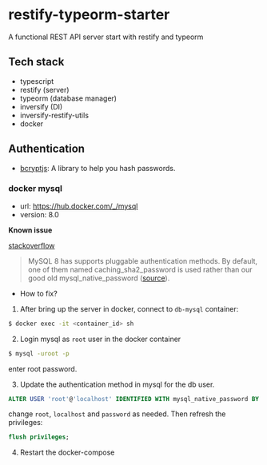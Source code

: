 # restify-typeorm-starter

A functional REST API server start with restify and typeorm

## Tech stack

- typescript
- restify (server)
- typeorm (database manager)
- inversify (DI)
- inversify-restify-utils
- docker

## Authentication

- [bcryptjs](https://github.com/kelektiv/node.bcrypt.js): A library to help you hash passwords.

### docker mysql

- url: https://hub.docker.com/_/mysql
- version: 8.0

**Known issue**

[stackoverflow](https://stackoverflow.com/a/56509065/1219719)

> MySQL 8 has supports pluggable authentication methods. By default, one of them named caching_sha2_password is used rather than our good old mysql_native_password ([source](https://dev.mysql.com/doc/refman/8.0/en/caching-sha2-pluggable-authentication.html)).

- How to fix?

1. After bring up the server in docker, connect to `db-mysql` container:

```sh
$ docker exec -it <container_id> sh
```

2. Login mysql as `root` user in the docker container

```sh
$ mysql -uroot -p
```
enter root password.

3. Update the authentication method in mysql for the db user.

```sql
ALTER USER 'root'@'localhost' IDENTIFIED WITH mysql_native_password BY 'password';
```
change `root`, `localhost` and `password` as needed. Then refresh the privileges:
```sql
flush privileges;
```

4. Restart the docker-compose
